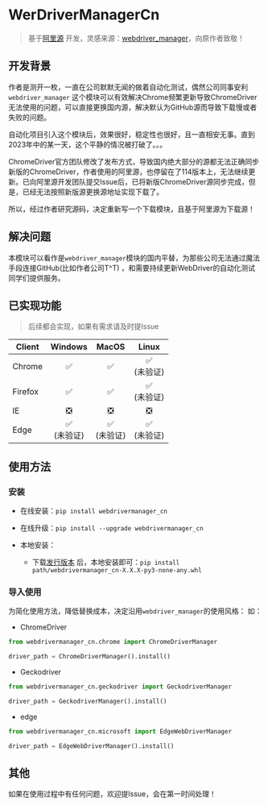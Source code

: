 # WerDriverManagerCn

> 基于[阿里源](https://www.npmmirror.com/)
> 开发，灵感来源：[webdriver_manager](https://githHub.com/SergeyPirogov/webdriver_manager)，向原作者致敬！

## 开发背景

作者是测开一枚，一直在公司默默无闻的做着自动化测试，偶然公司同事安利`webdriver_manager`
这个模块可以有效解决Chrome频繁更新导致ChromeDriver无法使用的问题，可以直接更换国内源，解决默认为GitHub源而导致下载慢或者失败的问题。

自动化项目引入这个模块后，效果很好，稳定性也很好，且一直相安无事。直到2023年中的某一天，这个平静的情况被打破了。。。

ChromeDriver官方团队修改了发布方式，导致国内绝大部分的源都无法正确同步新版的ChromeDriver，作者使用的阿里源，也停留在了114版本上，无法继续更新。已向阿里源开发团队提交Issue后，已将新版ChromeDriver源同步完成，但是，已经无法按照新版源更换源地址实现下载了。

所以，经过作者研究源码，决定重新写一个下载模块，且基于阿里源为下载源！

## 解决问题

本模块可以看作是`webdriver_manager`模块的国内平替，为那些公司无法通过魔法手段连接GitHub(比如作者公司T^T)
，和需要持续更新WebDriver的自动化测试同学们提供服务。

## 已实现功能

> 后续都会实现，如果有需求请及时提Issue

| Client  |   Windows   |    MacOS    |    Linux    |
|---------|:-----------:|:-----------:|:-----------:|
| Chrome  |      ✅      |      ✅      | ✅<br/>(未验证) |
| Firefox |      ✅      |      ✅      | ✅<br/>(未验证) |
| IE      |      ❎      |      ❎      |      ❎      |
| Edge    | ✅<br/>(未验证) | ✅<br/>(未验证) | ✅<br/>(未验证) |

## 使用方法

### 安装

- 在线安装：`pip install webdrivermanager_cn`

- 在线升级：`pip install --upgrade webdrivermanager_cn`

- 本地安装：
    - 下载[发行版本](https://gitee.com/Joker_JH/webdrivermanagercn/releases)
      后，本地安装即可：`pip install path/webdrivermanager_cn-X.X.X-py3-none-any.whl`

### 导入使用

为简化使用方法，降低替换成本，决定沿用`webdriver_manager`的使用风格：
如：

- ChromeDriver

```python
from webdrivermanager_cn.chrome import ChromeDriverManager

driver_path = ChromeDriverManager().install()
```

- Geckodriver

```python
from webdrivermanager_cn.geckodriver import GeckodriverManager

driver_path = GeckodriverManager().install()
```

- edge

```python
from webdrivermanager_cn.microsoft import EdgeWebDriverManager

driver_path = EdgeWebDriverManager().install()
```

## 其他

如果在使用过程中有任何问题，欢迎提Issue，会在第一时间处理！
